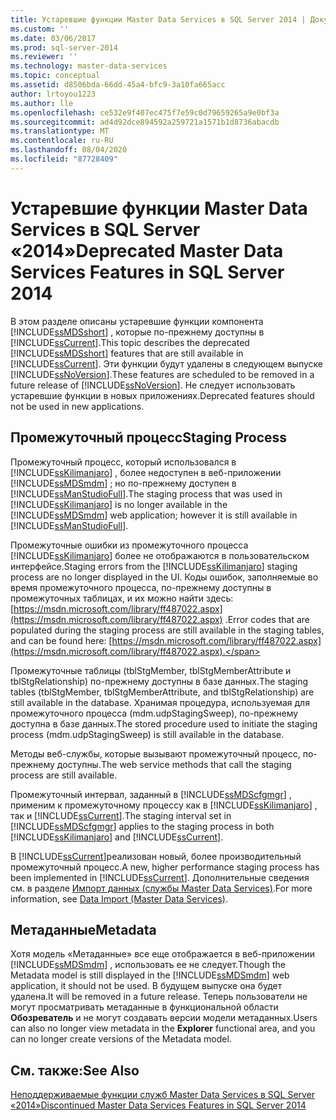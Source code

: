 ```yaml
---
title: Устаревшие функции Master Data Services в SQL Server 2014 | Документация Майкрософт
ms.custom: ''
ms.date: 03/06/2017
ms.prod: sql-server-2014
ms.reviewer: ''
ms.technology: master-data-services
ms.topic: conceptual
ms.assetid: d8506bda-66dd-45a4-bfc9-3a10fa665acc
author: lrtoyou1223
ms.author: lle
ms.openlocfilehash: ce532e9f407ec475f7e59c0d79659265a9e0bf3a
ms.sourcegitcommit: ad4d92dce894592a259721a1571b1d8736abacdb
ms.translationtype: MT
ms.contentlocale: ru-RU
ms.lasthandoff: 08/04/2020
ms.locfileid: "87728409"
---
```

# <a name="deprecated-master-data-services-features-in-sql-server-2014"></a><span data-ttu-id="ad652-102">Устаревшие функции Master Data Services в SQL Server «2014»</span><span class="sxs-lookup"><span data-stu-id="ad652-102">Deprecated Master Data Services Features in SQL Server 2014</span></span>
  <span data-ttu-id="ad652-103">В этом разделе описаны устаревшие функции компонента [!INCLUDE[ssMDSshort](../includes/ssmdsshort-md.md)] , которые по-прежнему доступны в [!INCLUDE[ssCurrent](../includes/sscurrent-md.md)].</span><span class="sxs-lookup"><span data-stu-id="ad652-103">This topic describes the deprecated [!INCLUDE[ssMDSshort](../includes/ssmdsshort-md.md)] features that are still available in [!INCLUDE[ssCurrent](../includes/sscurrent-md.md)].</span></span> <span data-ttu-id="ad652-104">Эти функции будут удалены в следующем выпуске [!INCLUDE[ssNoVersion](../includes/ssnoversion-md.md)].</span><span class="sxs-lookup"><span data-stu-id="ad652-104">These features are scheduled to be removed in a future release of [!INCLUDE[ssNoVersion](../includes/ssnoversion-md.md)].</span></span> <span data-ttu-id="ad652-105">Не следует использовать устаревшие функции в новых приложениях.</span><span class="sxs-lookup"><span data-stu-id="ad652-105">Deprecated features should not be used in new applications.</span></span>  
  
## <a name="staging-process"></a><span data-ttu-id="ad652-106">Промежуточный процесс</span><span class="sxs-lookup"><span data-stu-id="ad652-106">Staging Process</span></span>  
 <span data-ttu-id="ad652-107">Промежуточный процесс, который использовался в [!INCLUDE[ssKilimanjaro](../includes/sskilimanjaro-md.md)] , более недоступен в веб-приложении [!INCLUDE[ssMDSmdm](../includes/ssmdsmdm-md.md)] ; но по-прежнему доступен в [!INCLUDE[ssManStudioFull](../includes/ssmanstudiofull-md.md)].</span><span class="sxs-lookup"><span data-stu-id="ad652-107">The staging process that was used in [!INCLUDE[ssKilimanjaro](../includes/sskilimanjaro-md.md)] is no longer available in the [!INCLUDE[ssMDSmdm](../includes/ssmdsmdm-md.md)] web application; however it is still available in [!INCLUDE[ssManStudioFull](../includes/ssmanstudiofull-md.md)].</span></span>  
  
 <span data-ttu-id="ad652-108">Промежуточные ошибки из промежуточного процесса [!INCLUDE[ssKilimanjaro](../includes/sskilimanjaro-md.md)] более не отображаются в пользовательском интерфейсе.</span><span class="sxs-lookup"><span data-stu-id="ad652-108">Staging errors from the [!INCLUDE[ssKilimanjaro](../includes/sskilimanjaro-md.md)] staging process are no longer displayed in the UI.</span></span> <span data-ttu-id="ad652-109">Коды ошибок, заполняемые во время промежуточного процесса, по-прежнему доступны в промежуточных таблицах, и их можно найти здесь: [https://msdn.microsoft.com/library/ff487022.aspx](https://msdn.microsoft.com/library/ff487022.aspx) .</span><span class="sxs-lookup"><span data-stu-id="ad652-109">Error codes that are populated during the staging process are still available in the staging tables, and can be found here: [https://msdn.microsoft.com/library/ff487022.aspx](https://msdn.microsoft.com/library/ff487022.aspx).</span></span>  
  
 <span data-ttu-id="ad652-110">Промежуточные таблицы (tblStgMember, tblStgMemberAttribute и tblStgRelationship) по-прежнему доступны в базе данных.</span><span class="sxs-lookup"><span data-stu-id="ad652-110">The staging tables (tblStgMember, tblStgMemberAttribute, and tblStgRelationship) are still available in the database.</span></span> <span data-ttu-id="ad652-111">Хранимая процедура, используемая для промежуточного процесса (mdm.udpStagingSweep), по-прежнему доступна в базе данных.</span><span class="sxs-lookup"><span data-stu-id="ad652-111">The stored procedure used to initiate the staging process (mdm.udpStagingSweep) is still available in the database.</span></span>  
  
 <span data-ttu-id="ad652-112">Методы веб-службы, которые вызывают промежуточный процесс, по-прежнему доступны.</span><span class="sxs-lookup"><span data-stu-id="ad652-112">The web service methods that call the staging process are still available.</span></span>  
  
 <span data-ttu-id="ad652-113">Промежуточный интервал, заданный в [!INCLUDE[ssMDScfgmgr](../includes/ssmdscfgmgr-md.md)] , применим к промежуточному процессу как в [!INCLUDE[ssKilimanjaro](../includes/sskilimanjaro-md.md)] , так и [!INCLUDE[ssCurrent](../includes/sscurrent-md.md)].</span><span class="sxs-lookup"><span data-stu-id="ad652-113">The staging interval set in [!INCLUDE[ssMDScfgmgr](../includes/ssmdscfgmgr-md.md)] applies to the staging process in both [!INCLUDE[ssKilimanjaro](../includes/sskilimanjaro-md.md)] and [!INCLUDE[ssCurrent](../includes/sscurrent-md.md)].</span></span>  
  
 <span data-ttu-id="ad652-114">В [!INCLUDE[ssCurrent](../includes/sscurrent-md.md)]реализован новый, более производительный промежуточный процесс.</span><span class="sxs-lookup"><span data-stu-id="ad652-114">A new, higher performance staging process has been implemented in [!INCLUDE[ssCurrent](../includes/sscurrent-md.md)].</span></span> <span data-ttu-id="ad652-115">Дополнительные сведения см. в разделе [Импорт данных (службы Master Data Services)](overview-importing-data-from-tables-master-data-services.md).</span><span class="sxs-lookup"><span data-stu-id="ad652-115">For more information, see [Data Import &#40;Master Data Services&#41;](overview-importing-data-from-tables-master-data-services.md).</span></span>  
  
## <a name="metadata"></a><span data-ttu-id="ad652-116">Метаданные</span><span class="sxs-lookup"><span data-stu-id="ad652-116">Metadata</span></span>  
 <span data-ttu-id="ad652-117">Хотя модель «Метаданные» все еще отображается в веб-приложении [!INCLUDE[ssMDSmdm](../includes/ssmdsmdm-md.md)] , использовать ее не следует.</span><span class="sxs-lookup"><span data-stu-id="ad652-117">Though the Metadata model is still displayed in the [!INCLUDE[ssMDSmdm](../includes/ssmdsmdm-md.md)] web application, it should not be used.</span></span> <span data-ttu-id="ad652-118">В будущем выпуске она будет удалена.</span><span class="sxs-lookup"><span data-stu-id="ad652-118">It will be removed in a future release.</span></span> <span data-ttu-id="ad652-119">Теперь пользователи не могут просматривать метаданные в функциональной области **Обозреватель** и не могут создавать версии модели метаданных.</span><span class="sxs-lookup"><span data-stu-id="ad652-119">Users can also no longer view metadata in the **Explorer** functional area, and you can no longer create versions of the Metadata model.</span></span>  
  
## <a name="see-also"></a><span data-ttu-id="ad652-120">См. также:</span><span class="sxs-lookup"><span data-stu-id="ad652-120">See Also</span></span>  
 [<span data-ttu-id="ad652-121">Неподдерживаемые функции служб Master Data Services в SQL Server «2014»</span><span class="sxs-lookup"><span data-stu-id="ad652-121">Discontinued Master Data Services Features in SQL Server 2014</span></span>](discontinued-master-data-services-features.md)  
  
  
